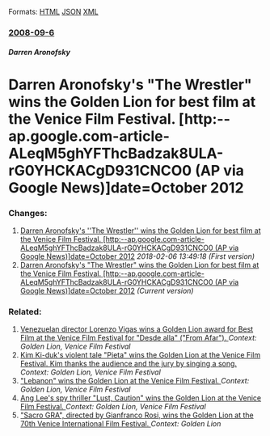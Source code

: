 
Formats: [HTML](/news/2008/09/6/darren-aronofsky-s-the-wrestler-wins-the-golden-lion-for-best-film-at-the-venice-film-festival-http-ap-google-com-article-aleqm5ghyft.html)  [JSON](/news/2008/09/6/darren-aronofsky-s-the-wrestler-wins-the-golden-lion-for-best-film-at-the-venice-film-festival-http-ap-google-com-article-aleqm5ghyft.json)  [XML](/news/2008/09/6/darren-aronofsky-s-the-wrestler-wins-the-golden-lion-for-best-film-at-the-venice-film-festival-http-ap-google-com-article-aleqm5ghyft.xml)  

### [2008-09-6](/news/2008/09/6/index.md)

##### Darren Aronofsky
#  Darren Aronofsky's "The Wrestler" wins the Golden Lion for best film at the Venice Film Festival. [http:--ap.google.com-article-ALeqM5ghYFThcBadzak8ULA-rG0YHCKACgD931CNCO0 (AP via Google News)]date=October 2012




### Changes:

1. [ Darren Aronofsky's ''The Wrestler'' wins the Golden Lion for best film at the Venice Film Festival. [http:--ap.google.com-article-ALeqM5ghYFThcBadzak8ULA-rG0YHCKACgD931CNCO0 (AP via Google News)]date=October 2012](/news/2008/09/6/darren-aronofsky-s-the-wrestler-wins-the-golden-lion-for-best-film-at-the-venice-film-festival-http-ap-google-com-article-aleqm5ghy.md) _2018-02-06 13:49:18 (First version)_
1. [ Darren Aronofsky's "The Wrestler" wins the Golden Lion for best film at the Venice Film Festival. [http:--ap.google.com-article-ALeqM5ghYFThcBadzak8ULA-rG0YHCKACgD931CNCO0 (AP via Google News)]date=October 2012](/news/2008/09/6/darren-aronofsky-s-the-wrestler-wins-the-golden-lion-for-best-film-at-the-venice-film-festival-http-ap-google-com-article-aleqm5ghyft.md) _(Current version)_

### Related:

1. [Venezuelan director Lorenzo Vigas wins a Golden Lion award for Best Film at the Venice Film Festival for "Desde alla" ("From Afar"). ](/news/2015/09/12/venezuelan-director-lorenzo-vigas-wins-a-golden-lion-award-for-best-film-at-the-venice-film-festival-for-desde-alla-from-afar.md) _Context: Golden Lion, Venice Film Festival_
2. [Kim Ki-duk's violent tale "Pieta" wins the Golden Lion at the Venice Film Festival. Kim thanks the audience and the jury by singing a song. ](/news/2012/09/8/kim-ki-duk-s-violent-tale-pieta-wins-the-golden-lion-at-the-venice-film-festival-kim-thanks-the-audience-and-the-jury-by-singing-a-song.md) _Context: Golden Lion, Venice Film Festival_
3. [ "Lebanon" wins the Golden Lion at the Venice Film Festival. ](/news/2009/09/12/lebanon-wins-the-golden-lion-at-the-venice-film-festival.md) _Context: Golden Lion, Venice Film Festival_
4. [ Ang Lee's spy thriller "Lust, Caution" wins the Golden Lion at the Venice Film Festival. ](/news/2007/09/8/ang-lee-s-spy-thriller-lust-caution-wins-the-golden-lion-at-the-venice-film-festival.md) _Context: Golden Lion, Venice Film Festival_
5. ["Sacro GRA", directed by Gianfranco Rosi, wins the Golden Lion at the 70th Venice International Film Festival. ](/news/2013/09/7/sacro-gra-directed-by-gianfranco-rosi-wins-the-golden-lion-at-the-70th-venice-international-film-festival.md) _Context: Golden Lion_
